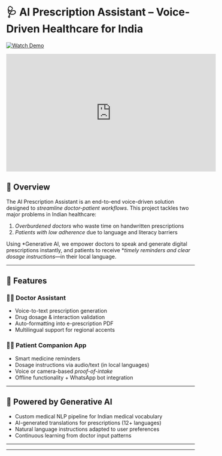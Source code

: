 # 🩺 AI Prescription Assistant – Voice-Driven Healthcare for India

[![Watch Demo](https://img.shields.io/badge/Watch%20Demo-%F0%9F%94%8A-red)](https://youtu.be/zNXoK-1mUy0)
<!-- Embedded YouTube Video -->
<p align="center">
  <iframe width="560" height="315" src="https://www.youtube.com/embed/zNXoK-1mUy0" 
  title="AI Prescription Assistant Demo" frameborder="0" allowfullscreen></iframe>
</p>

## 🚀 Overview

The AI Prescription Assistant is an end-to-end voice-driven solution designed to *streamline doctor-patient workflows*. This project tackles two major problems in Indian healthcare:  
1. *Overburdened doctors* who waste time on handwritten prescriptions  
2. *Patients with low adherence* due to language and literacy barriers  

Using *Generative AI, we empower doctors to speak and generate digital prescriptions instantly, and patients to receive **timely reminders and clear dosage instructions*—in their local language.

---

## 🔧 Features

### 👨‍⚕ Doctor Assistant
- Voice-to-text prescription generation
- Drug dosage & interaction validation
- Auto-formatting into e-prescription PDF
- Multilingual support for regional accents

### 👩‍⚕ Patient Companion App
- Smart medicine reminders
- Dosage instructions via audio/text (in local languages)
- Voice or camera-based *proof-of-intake*
- Offline functionality + WhatsApp bot integration

---

## 🧠 Powered by Generative AI

- Custom medical NLP pipeline for Indian medical vocabulary  
- AI-generated translations for prescriptions (12+ languages)  
- Natural language instructions adapted to user preferences  
- Continuous learning from doctor input patterns

---


---
